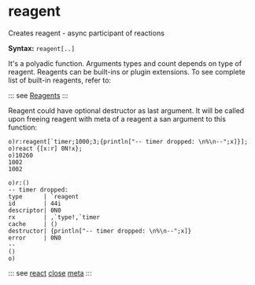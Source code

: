 # reagent

Creates reagent - async participant of reactions

**Syntax:** ```reagent[..]```

It's a polyadic function. Arguments types and count depends on type of reagent. Reagents can be built-ins or plugin extensions. To see complete list of built-in reagents, refer to:

::: see
[Reagents](reference/types/reagent.md)
:::

Reagent could have optional destructor as last argument. It will be called upon freeing reagent with meta of a reagent a san argument to this function:

```o
o)r:reagent[`timer;1000;3;{println["-- timer dropped: \n%\n--";x]}];
o)react {[x:r] 0N!x};
o)10260
1002
1002

o)r:()
-- timer dropped:
type      | `reagent
id        | 44i
descriptor| 0N0
rx        | ,`type!,`timer
cache     | ()
destructor| {println["-- timer dropped: \n%\n--";x]}
error     | 0N0
--
()
o)
```

::: see
[react](/verbs/other/react.md)
[close](/verbs/other/close.md)
[meta](/verbs/other/meta.md)
:::